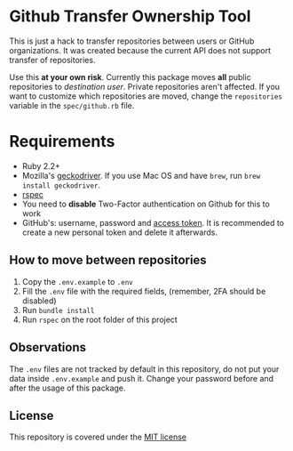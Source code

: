 # Github Transfer Ownership Tool

This is just a hack to transfer repositories between users or GitHub organizations. It was created because the current API does not support transfer of repositories.

Use this **at your own risk**. Currently this package moves **all** public repositories to _destination user_. Private repositories aren't affected. If you want to customize which repositories are moved, change the `repositories` variable in the `spec/github.rb` file.

# Requirements

* Ruby 2.2+
* Mozilla's [geckodriver](https://github.com/mozilla/geckodriver/releases). If you use Mac OS and have `brew`, run `brew install geckodriver`.
* [rspec](https://github.com/rspec/rspec)
* You need to **disable** Two-Factor authentication on Github for this to work
* GitHub's: username, password and [access token](https://github.com/settings/tokens). It is recommended to create a new personal token and delete it afterwards.

## How to move between repositories

1. Copy the `.env.example` to `.env`
2. Fill the `.env` file with the required fields, (remember, 2FA should be disabled)
3. Run `bundle install` 
4. Run `rspec` on the root folder of this project

## Observations

The `.env` files are not tracked by default in this repository, do not put your data inside `.env.example` and push it. Change your password before and after the usage of this package.

## License

This repository is covered under the [MIT license](LICENSE.md)